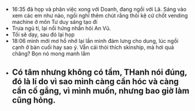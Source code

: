 - 16:35 đã họp và phân việc xong với Doanh, đang ngồi với Lã. Sáng vào xem các em như nào, ngồi nghĩ thêm chút rằng thôi kệ cứ chốt vending machine ở môn Tư duy sáng tạo đi
- Trưa ngủ tí, lại nổi hứng nhắn hỏi An Vũ.
- Tối sẽ dạy, sau đó lại họp
- 18:06 mình mới mơ hồ nhớ lại lần mình đám lưng cho dung, lúc ngồi cạnh ở bàn cuối hay sao ý. Vẫn cái thói thích skinship, mà hơi quá chăng? Bọn nó mong manh lắm
- Có tâm nhưng không có tầm, THanh nói đúng, đó là lí do vì sao mình càng cần hóc và càng cần cố gắng, vì mình muốn, nhưng bao giờ làm cũng hỏng.
	-